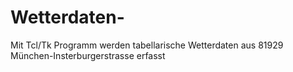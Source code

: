 Wetterdaten-
============

Mit Tcl/Tk Programm werden tabellarische Wetterdaten aus 81929 München-Insterburgerstrasse erfasst 